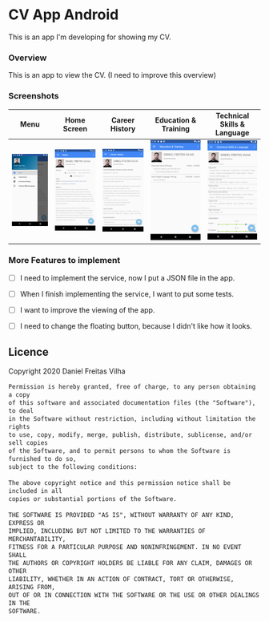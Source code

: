 # CV App Android
This is an app I'm developing for showing my CV.


### Overview
This is an app to view the CV. (I need to improve this overview)


### Screenshots
Menu | Home Screen | Career History | Education & Training | Technical Skills & Language
--- | --- | --- | --- | ---
![Menu](/images/Screenshot_1592909869.png) | ![Stillorgan](/images/Screenshot_1592909874.png) | ![Career History](images/Screenshot_1592909884.png) | ![Education & Training](images/Screenshot_1592909895.png) | ![Technical Skills & Language](images/Screenshot_1592909955.png)


### More Features to implement
- [ ] I need to implement the service, now I put a JSON file in the app.
- [ ] When I finish implementing the service, I want to put some tests.
- [ ] I want to improve the viewing of the app.
- [ ] I need to change the floating button, because I didn't like how it looks.


## Licence
Copyright 2020 Daniel Freitas Vilha
```
Permission is hereby granted, free of charge, to any person obtaining a copy
of this software and associated documentation files (the "Software"), to deal
in the Software without restriction, including without limitation the rights
to use, copy, modify, merge, publish, distribute, sublicense, and/or sell copies
of the Software, and to permit persons to whom the Software is furnished to do so,
subject to the following conditions:

The above copyright notice and this permission notice shall be included in all
copies or substantial portions of the Software.

THE SOFTWARE IS PROVIDED "AS IS", WITHOUT WARRANTY OF ANY KIND, EXPRESS OR
IMPLIED, INCLUDING BUT NOT LIMITED TO THE WARRANTIES OF MERCHANTABILITY,
FITNESS FOR A PARTICULAR PURPOSE AND NONINFRINGEMENT. IN NO EVENT SHALL
THE AUTHORS OR COPYRIGHT HOLDERS BE LIABLE FOR ANY CLAIM, DAMAGES OR OTHER
LIABILITY, WHETHER IN AN ACTION OF CONTRACT, TORT OR OTHERWISE, ARISING FROM,
OUT OF OR IN CONNECTION WITH THE SOFTWARE OR THE USE OR OTHER DEALINGS IN THE
SOFTWARE.
```
